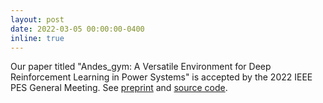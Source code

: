 ```yaml
---
layout: post
date: 2022-03-05 00:00:00-0400
inline: true
---
```


Our paper titled "Andes_gym: A Versatile Environment for Deep Reinforcement Learning in Power Systems"
is accepted by the 2022 IEEE PES General Meeting. See [preprint](https://arxiv.org/abs/2203.01292)
and [source code](https://github.com/sensl/andes_gym).
